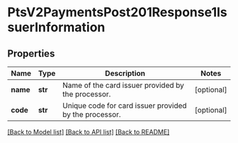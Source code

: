 # PtsV2PaymentsPost201Response1IssuerInformation

## Properties
Name | Type | Description | Notes
------------ | ------------- | ------------- | -------------
**name** | **str** | Name of the card issuer provided by the processor.  | [optional] 
**code** | **str** | Unique code for card issuer provided by the processor.  | [optional] 

[[Back to Model list]](../README.md#documentation-for-models) [[Back to API list]](../README.md#documentation-for-api-endpoints) [[Back to README]](../README.md)


